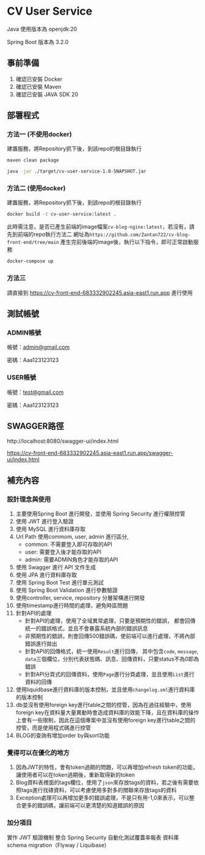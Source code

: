 # CV User Service
Java 使用版本為 openjdk:20

Spring Boot 版本為 3.2.0

## 事前準備
1. 確認已安裝 Docker
2. 確認已安裝 Maven
3. 確認已安裝 JAVA SDK 20

## 部署程式
### 方法一 (不使用docker)
建置服務，將Repository抓下後，到該repo的根目錄執行
```bash
maven clean package
```
```bash
java -jar ./target/cv-user-service-1.0-SNAPSHOT.jar
```

### 方法二 (使用docker)
建置服務，將Repository抓下後，到該repo的根目錄執行
```bash
docker build -t cv-user-service:latest .
```

此時需注意，是否已產生前端的image檔案`cv-blog-nginx:latest`，若沒有，請先到前端的repo執行方法二
網址為`https://github.com/Zantan722/cv-blog-front-end/tree/main`
產生完前後端的image後，執行以下指令，即可正常啟動服務
```bash
docker-compose up
```

### 方法三
請直接到 https://cv-front-end-683332902245.asia-east1.run.app 進行使用

## 測試帳號
### ADMIN帳號

帳號：admin@gmail.com

密碼：Aaa123123123


### USER帳號

帳號：test@gmail.com

密碼：Aaa123123123
## SWAGGER路徑
http://localhost:8080/swagger-ui/index.html

https://cv-front-end-683332902245.asia-east1.run.app/swagger-ui/index.html

## 補充內容
### 設計理念與使用
1. 主要使用Spring Boot 進行開發，並使用 Spring Security 進行權限控管
2. 使用 JWT 進行登入驗證
3. 使用 MySQL 進行資料庫存取
4. Url Path 使用commom, user, admin 進行區分,
   - common: 不需要登入即可存取的API
   - user: 需要登入後才能存取的API
   - admin: 需要ADMIN角色才能存取的API 
5. 使用 Swagger 進行 API 文件生成
6. 使用 JPA 進行資料庫存取 
7. 使用 Spring Boot Test 進行單元測試 
8. 使用 Spring Boot Validation 進行參數驗證
9. 使用controller, service, repository 分層架構進行開發
10. 使用timestamp進行時間的處理，避免時區問題
11. 針對API的處理
    - 針對API的處理，使用了全域異常處理，只要是預期性的錯誤，
      都會回傳統一的錯誤格式，並且不會暴露系統內部的錯誤訊息
    - 非預期性的錯誤，則會回傳500錯誤碼，使前端可以進行處理，不將內部錯誤進行拋出
    - 針對API的回傳格式，統一使用`Result`進行回傳，
      其中包含`code`, `message`, `data`三個欄位，分別代表狀態碼、訊息、回傳資料，只要status不為0即為錯誤
    - 針對API分頁式的回傳資料，使用`Page`進行分頁處理，並且使用`List`進行資料的回傳
12. 使用liquidbase進行資料庫的版本控制，並且使用`changelog.xml`進行資料庫的版本控制
13. db並沒有使用foreign key進行table之間的控管，因為在過往經驗中，使用foreign key在資料量大量異動時會造成資料庫的效能下降，且在資料庫的操作上會有一些限制，因此在這個專案中並沒有使用foreign key進行table之間的控管，而是使用程式碼進行控管
14. BLOG的查詢有增加order by與sort功能


### 覺得可以在優化的地方
1. 因為JWT的特性，會有token過期的問題，可以再增加refresh token的功能，讓使用者可以在token過期後，重新取得新的token
2. Blog資料表裡面的tags欄位，使用了`json`來存放tags的資料，若之後有需要依照tags進行找碴資料，可以考慮使用多對多的關聯來存放tags的資料
3. Exception處理可以再增加更多的錯誤處理，不是只有用-1,0來表示，可以整合更多的錯誤碼，讓前端可以更清楚的知道錯誤的原因


### 加分項目
實作 JWT 驗證機制
整合 Spring Security
自動化測試覆蓋率報表
資料庫 schema migration（Flyway / Liquibase）